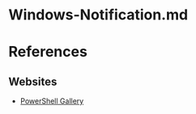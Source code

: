 # Windows-Notification.md

# References

## Websites

* [PowerShell Gallery](https://www.powershellgallery.com/)
